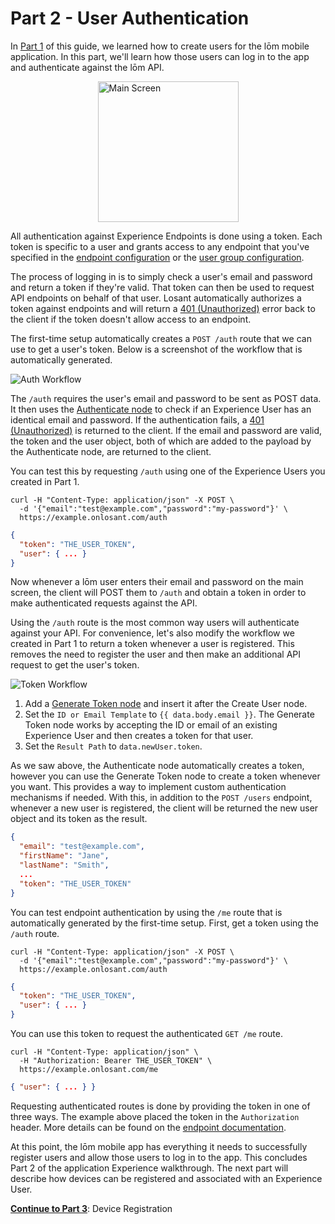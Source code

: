 # Part 2 - User Authentication

In [Part 1](/experiences/walkthrough/part1/) of this guide, we learned how to create users for the lōm mobile application. In this part, we'll learn how those users can log in to the app and authenticate against the lōm API.

<img style="width: 225px; margin: 0 auto; display: block;" src="/images/experiences/walkthrough/part-2/main-screen.jpg" alt="Main Screen" />

All authentication against Experience Endpoints is done using a token. Each token is specific to a user and grants access to any endpoint that you've specified in the [endpoint configuration](/experiences/endpoints/) or the [user group configuration](/experiences/groups/).

The process of logging in is to simply check a user's email and password and return a token if they're valid. That token can then be used to request API endpoints on behalf of that user. Losant automatically authorizes a token against endpoints and will return a [401 (Unauthorized)](https://developer.mozilla.org/en-US/docs/Web/HTTP/Status/401) error back to the client if the token doesn't allow access to an endpoint.

The first-time setup automatically creates a `POST /auth` route that we can use to get a user's token. Below is a screenshot of the workflow that is automatically generated.

![Auth Workflow](/images/experiences/walkthrough/part-2/auth-workflow.png "Auth Workflow")

The `/auth` requires the user's email and password to be sent as POST data. It then uses the [Authenticate node](/workflows/experience/authenticate/) to check if an Experience User has an identical email and password. If the authentication fails, a [401 (Unauthorized)](https://developer.mozilla.org/en-US/docs/Web/HTTP/Status/401) is returned to the client. If the email and password are valid, the token and the user object, both of which are added to the payload by the Authenticate node, are returned to the client.

You can test this by requesting `/auth` using one of the Experience Users you created in Part 1.

```text
curl -H "Content-Type: application/json" -X POST \
  -d '{"email":"test@example.com","password":"my-password"}' \
  https://example.onlosant.com/auth
```

```json
{
  "token": "THE_USER_TOKEN",
  "user": { ... }
}
```

Now whenever a lōm user enters their email and password on the main screen, the client will POST them to `/auth` and obtain a token in order to make authenticated requests against the API.

Using the `/auth` route is the most common way users will authenticate against your API. For convenience, let's also modify the workflow we created in Part 1 to return a token whenever a user is registered. This removes the need to register the user and then make an additional API request to get the user's token.

![Token Workflow](/images/experiences/walkthrough/part-2/token-workflow.png "Token Workflow")

1. Add a [Generate Token node](/workflows/experience/generate-token/) and insert it after the Create User node.
1. Set the `ID or Email Template` to `{{ data.body.email }}`. The Generate Token node works by accepting the ID or email of an existing Experience User and then creates a token for that user.
1. Set the `Result Path` to `data.newUser.token`.

As we saw above, the Authenticate node automatically creates a token, however you can use the Generate Token node to create a token whenever you want. This provides a way to implement custom authentication mechanisms if needed. With this, in addition to the `POST /users` endpoint, whenever a new user is registered, the client will be returned the new user object and its token as the result.

```json
{
  "email": "test@example.com",
  "firstName": "Jane",
  "lastName": "Smith",
  ...
  "token": "THE_USER_TOKEN"
}
```

You can test endpoint authentication by using the `/me` route that is automatically generated by the first-time setup. First, get a token using the `/auth` route.

```text
curl -H "Content-Type: application/json" -X POST \
  -d '{"email":"test@example.com","password":"my-password"}' \
  https://example.onlosant.com/auth
```

```json
{
  "token": "THE_USER_TOKEN",
  "user": { ... }
}
```

You can use this token to request the authenticated `GET /me` route.

```text
curl -H "Content-Type: application/json" \
  -H "Authorization: Bearer THE_USER_TOKEN" \
  https://example.onlosant.com/me
```

```json
{ "user": { ... } }
```

Requesting authenticated routes is done by providing the token in one of three ways. The example above placed the token in the `Authorization` header. More details can be found on the [endpoint documentation](/experiences/endpoints/#passing-authorization-tokens).

At this point, the lōm mobile app has everything it needs to successfully register users and allow those users to log in to the app. This concludes Part 2 of the application Experience walkthrough. The next part will describe how devices can be registered and associated with an Experience User.

**[Continue to Part 3](/experiences/walkthrough/part3/)**: Device Registration
